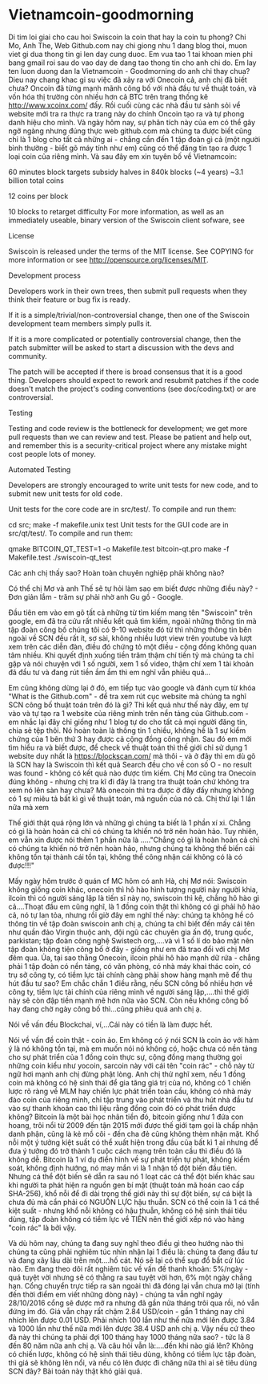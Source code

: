 # Vietnamcoin-goodmorning
Di tim loi giai cho cau hoi Swiscoin la coin that hay la coin tu phong?
Chi Mo, Anh The, Web Github.com nay chi giong nhu 1 dang blog thoi, muon viet gi dua thong tin gi len day cung duoc. Em vua tao 1 tai khoan mien phi bang gmail roi sau do vao day de dang tao thong tin cho anh chi do.
Em lay ten luon duong dan la Vietnamcoin - Goodmorning do anh chi thay chua?
Dieu nay chang khac gi su việc đã xảy ra với Onecoin cả, anh chị đã biết chưa? Oncoin đã từng mạnh mãnh công bố với nhà đầu tư về thuật toán, và vốn hóa thị trường còn nhiều hơn cả BTC trên trang thống kê http://www.xcoinx.com/ đấy. Rồi cuối cùng các nhà đầu tư sành sỏi vể website mới tra ra thực ra trang này do chính Oncoin tạo ra và tự phong danh hiệu cho mình. Và ngày hôm nay, sự phân tích này của em có thể gây ngỡ ngàng nhưng đúng thực web github.com mà chúng ta được biết cũng chỉ là 1 blog cho tất cả những ai - chẳng cần đến 1 tập đoàn gì cả (một người bình thường - biết gõ máy tính như em) cũng có thể đăng tin tạo ra được 1 loại coin của riêng mình. Và sau đây em xin tuyên bố về Vietnamcoin:

60 minutes block targets
subsidy halves in 840k blocks (~4 years)
~3.1 billion total coins

12 coins per block

10 blocks to retarget difficulty
For more information, as well as an immediately useable, binary version of the Swiscoin client sofware, see 

License

Swiscoin is released under the terms of the MIT license. See COPYING for more information or see http://opensource.org/licenses/MIT.

Development process

Developers work in their own trees, then submit pull requests when they think their feature or bug fix is ready.

If it is a simple/trivial/non-controversial change, then one of the Swiscoin development team members simply pulls it.

If it is a more complicated or potentially controversial change, then the patch submitter will be asked to start a discussion with the devs and community.

The patch will be accepted if there is broad consensus that it is a good thing. Developers should expect to rework and resubmit patches if the code doesn't match the project's coding conventions (see doc/coding.txt) or are controversial.

Testing

Testing and code review is the bottleneck for development; we get more pull requests than we can review and test. Please be patient and help out, and remember this is a security-critical project where any mistake might cost people lots of money.

Automated Testing

Developers are strongly encouraged to write unit tests for new code, and to submit new unit tests for old code.

Unit tests for the core code are in src/test/. To compile and run them:

cd src; make -f makefile.unix test
Unit tests for the GUI code are in src/qt/test/. To compile and run them:

qmake BITCOIN_QT_TEST=1 -o Makefile.test bitcoin-qt.pro
make -f Makefile.test
./swiscoin-qt_test

Các anh chị thấy sao? Hoàn toàn chuyên nghiệp phải không nào?

Có thể chị Mơ và anh Thế sẽ tự hỏi làm sao em biết được những điều này?  - Đơn giản lắm - trăm sự phải nhờ anh Gu gồ - Google.

Đầu tiên em vào em gõ tất cả những từ tìm kiếm mang tên "Swiscoin" trên google, em đã tra cứu rất nhiều kết quả tìm kiếm, ngoài những thông tin mà tập đoàn công bố chúng tôi có 9-10 website đó từ thì những thông tin bên ngoài về SCN đều rất ít, sơ sài, không nhiều lượt view trên youtube và lượt xem trên các diễn đàn, điều đó chứng tỏ một điều - cộng đồng không quan tâm nhiều. Khi quyết định xuống tiền trăm thậm chí tiền tỷ mà chúng ta chỉ gặp và nói chuyện với 1 số người, xem 1 số video, thậm chí xem 1 tài khoản đã đầu tư và đang rút tiền ầm ầm thì em nghĩ vẫn phiêu quá...

Em cũng không dừng lại ở đó, em tiếp tục vào google và đánh cụm từ khóa "What is the Github.com" - để tra xem rút cục website mà chúng ta nghĩ SCN công bố thuật toán trên đó là gì? Thì kết quả như thế này đây, em tự vào và tự tạo ra 1 website của riêng mình trên nền tảng của Github.com - em nhắc lại đây chỉ giống như 1 blog tự do cho tất cả mọi người đăng tin, chia sẻ tệp thôi. Nó hoàn toàn là thông tin 1 chiều, không hề là 1 sự kiểm chứng của 1 bên thứ 3 hay được cả cộng đồng công nhận. Sau đó em mới tìm hiểu ra và biết được, để check về thuật toán thì thế giới chỉ sử dụng 1 website duy nhất là https://blockscan.com/ mà thôi - và ở đây thì em dù gõ là SCN hay là Swiscoin thì kết quả Search đều cho về con số O - no result was found - không có kết quả nào được tìm kiếm. Chị Mơ cũng tra Onecoin đúng không - nhưng chị tra kĩ đi đây là trang tra thuật toán chứ không tra xem nó lên sàn hay chưa? Mà onecoin thì tra được ở đây đấy nhưng không có 1 sự miêu tả bất kì gì về thuật toán, mã nguồn của nó cả. Chị thử lại 1 lần nữa mà xem

Thế giới thật quá rộng lớn và những gì chúng ta biết là 1 phần xí xi. Chẳng có gì là hoàn hoản cả chỉ có chúng ta khiến nó trở nên hoàn hảo. Tuy nhiên, em vẫn xin được nói thêm 1 phần nữa là ....."Chẳng có gì là hoàn hoản cả chỉ có chúng ta khiến nó trở nên hoàn hảo, nhưng chúng ta không thể biến cái không tồn tại thành cái tồn tại, không thể công nhận cái không có là có được!!!"

Mấy ngày hôm trước ở quán cf MC hôm có anh Hà, chị Mơ nói: Swiscoin không giống coin khác, onecoin thì hô hào hình tượng người này người khia, ilcoin thì có người sáng lập là tiến sĩ này nọ, swiscoin thì kệ, chẳng hô hào gì cả....Thoạt đầu em cũng nghĩ, là 1 đồng coin thật thì không có gì phải hô hào cả, nó tự lan tỏa, nhưng rồi giờ đây em nghĩ thế này: chúng ta không hề có thông tin về tập đoàn swiscoin anh chị ạ, chúng ta chỉ biết đến mấy cái tên như quần đảo Virgin thuộc anh, đội ngũ các chuyên gia ấn độ, trung quốc, parkistan; tập đoàn công nghệ Swistech org,....và vì 1 số lí do bảo mật nên tập đoàn không tiện công bố ở đây - giống như em đã trao đổi với chị Mơ đêm qua. Ủa, tại sao thằng Onecoin, ilcoin phải hô hào mạnh dữ rứa - chẳng phải 1 tập đoàn có nền tảng, có văn phòng, có nhà máy khai thác coin, có trụ sở công ty, có tiềm lực tài chính càng phải show hàng mạnh mẽ để thu hút đầu tư sao? Em chắc chắn 1 điều rằng, nếu SCN công bố nhiều hơn về công ty, tiềm lực tài chính của riêng mình về người sáng lập,....thì thế giới này sẽ còn đập tiền mạnh mẽ hơn nữa vào SCN. Còn nếu không công bố hay đang chờ ngày công bố thì...cũng phiêu quá anh chị ạ. 

Nói về vấn đều Blockchai, ví,...Cái này có tiền là làm được hết. 

Nói về vấn đề coin thật - coin ảo. Em không có ý nói SCN là coin ảo với hàm ý là nó không tồn tại, mà em muốn nói nó không có, hoặc chưa có nền tảng cho sự phát triển của 1 đồng coin thực sự, cộng đồng mạng thường gọi những coin kiểu như yocoin, sarcoin này với cái tên "coin rác" - chỗ này từ ngữ hơi mạnh anh chị đừng phật lòng. Anh chị thử nghĩ xem, nếu 1 đồng coin mà không có hệ sinh thái để gia tăng giá trị của nó, không có 1 chiến lược rõ ràng về MLM hay chiến lực phát triển toàn cầu, không có nhà máy đào coin của riêng mình, chỉ tập trung vào phát triển và thu hút nhà đầu tư vào sự thanh khoản cao thì liệu rằng đồng coin đó có phát triển được không? Bitcoin là một bài học nhãn tiền đó, bitcoin giống như 1 đứa con hoang, trôi nổi từ 2009 đến tận 2015 mới được thế giới tạm gọi là chấp nhận danh phận, cũng là kẻ mồ côi - đến cha đẻ cũng không thèm nhận mặt. Khổ nỗi một ý tưởng kiệt suất có thể xuất hiện trong đầu của bất kì 1 ai nhưng để đưa ý tưởng đó trở thành 1 cuộc cách mạng trên toàn cầu thì điều đó là không dễ. Bitcoin là 1 ví dụ điển hình về sự phát triển tự phát, không kiểm soát, không định hướng, nó may mắn vì là 1 nhận tố đột biến đầu tiên. Nhưng cá thể đột biến sẽ dẫn ra sau nó 1 loạt các cá thể đột biến khác sau khi người ta phát hiện ra nguồn gen bí mật (thuật toán mã hoán cao cấp SHA-256), khổ nỗi để đi dài trong thế giới này thì sự đột biến, sự cá biệt là chưa đủ mà cần phải có NGUỒN LỰC hậu thuẫn. SCN có thể coin là 1 cá thể kiệt suất - nhưng khổ nỗi không có hậu thuẫn, không có hệ sinh thái tiêu dùng, tập đoàn không có tiềm lực về TIỀN nên thế giới xếp nó vào hàng "coin rác" là bởi vậy.

Và dù hôm nay, chúng ta đang suy nghĩ theo điều gì theo hướng nào thì chúng ta cũng phải nghiêm túc nhìn nhận lại 1 điều là: chúng ta đang đầu tư và đang xây lâu dài trên một....hố cát. Nó sẽ lại có thể sụp đổ bất cứ lúc nào. Em đang theo dõi rất nghiêm túc về vấn đề thanh khoản: 5%/ngày - quá tuyệt vời nhưng sẽ có thằng ra sau tuyệt vời hơn, 6% một ngày chẳng hạn. Cổng chuyển trực tiếp ra sàn ngoài thì đã đóng lại vẫn chưa mở lại (tính đến thời điểm em viết những dòng này) - chúng ta vẫn nghĩ ngày 28/10/2016 cổng sẽ được mở ra nhưng đã gần nửa tháng trôi qua rồi, nó vẫn đứng im đó. Giá vẫn chạy rất chậm 2.84 USD/coin - gần 1 tháng nay chỉ nhích lên được 0.01 USD. Phải nhích 100 lần như thế nữa mới lên được 3.84 và 1000 lần như thế nữa mới lên được 38.4 USD anh chị ạ. Vậy nếu cứ theo đà này thì chúng ta phải đợi 100 tháng hay 1000 tháng nữa sao? - tức là  8 đến 80 năm nữa anh chị ạ. Và câu hỏi vẫn là:....đến khi nào giá lên? Không có chiến lược, không có hệ sinh thái tiêu dùng, không có tiềm lực tập đoàn, thì giá sẽ không lên nổi, và nếu có lên được đi chăng nữa thì ai sẽ tiêu dùng SCN đây? Bài toán này thật khó giải quá.






